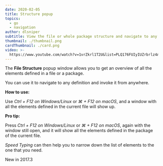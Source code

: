 ```yaml
---
date: 2020-02-05
title: Structure popup
topics:
  - go
  - navigation
author: dlsniper
subtitle: View the file or whole package structure and navigate to any element
thumbnail: ./thumbnail.png
cardThumbnail: ./card.png
video: >-
  https://www.youtube.com/watch?v=1vrZkrl1T2U&list=PLQ176FUIyIUZrbrlz4AY1V8VzBJKZyVlW&index=145
---
```

The **File Structure** popup window allows you to get an overview of all the elements defined in a file or a package.

You can use it to navigate to any definition and invoke it from anywhere.

**How to use:**

Use _Ctrl + F12 on Windows/Linux_ or _⌘ + F12 on macOS_, and a window with all
the elements defined in the current file will show up.

**Pro tip:**

Press _Ctrl + F12 on Windows/Linux_ or _⌘ + F12 on macOS_, again with the window
still open, and it will show all the elements defined in the package of the current file.

_Speed Typing_ can then help you to narrow down the list of elements to the one that you need.

<span class="tag is-rounded">New in 2017.3</span>
